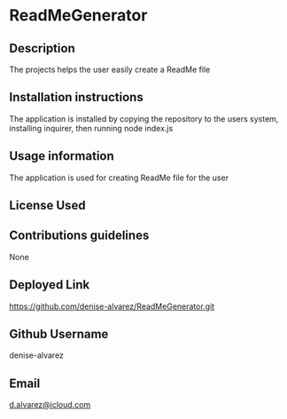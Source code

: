 
# ReadMeGenerator
## Description
The projects helps the user easily create a ReadMe file
## Installation instructions
The application is installed by copying the repository to the users system, installing inquirer, then running node index.js
## Usage information
The application is used for creating ReadMe file for the user
## License Used

## Contributions guidelines
None
## Deployed Link
https://github.com/denise-alvarez/ReadMeGenerator.git
## Github Username
denise-alvarez
## Email
d.alvarez@icloud.com
  